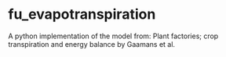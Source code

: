 # fu_evapotranspiration
A python implementation of the model from: Plant factories; crop transpiration and energy balance by Gaamans et al.
